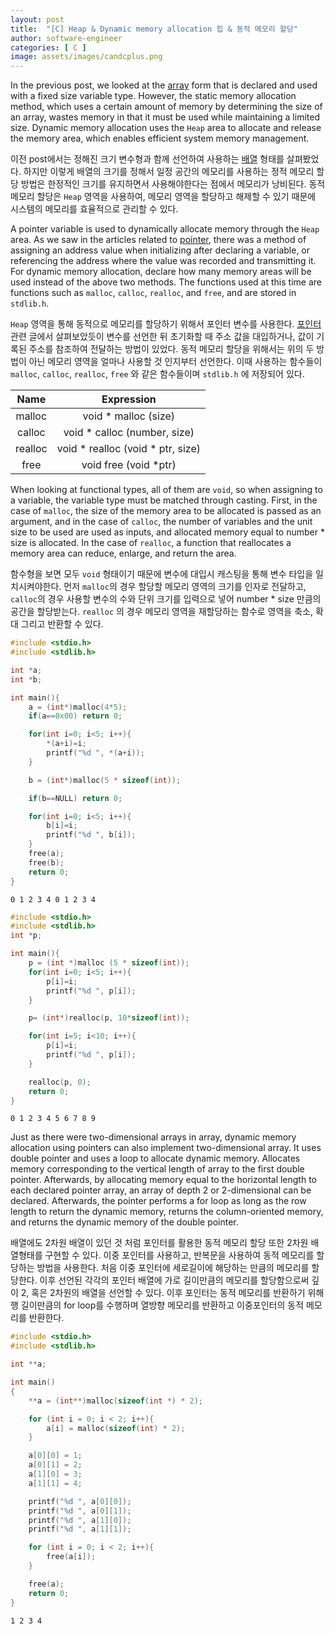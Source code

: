```yaml
---
layout: post
title:  "[C] Heap & Dynamic memory allocation 힙 & 동적 메모리 할당"
author: software-engineer
categories: [ C ]
image: assets/images/candcplus.png
---
```



In the previous post, we looked at the [array][array] form that is declared and used with a fixed size variable type. However, the static memory allocation method, which uses a certain amount of memory by determining the size of an array, wastes memory in that it must be used while maintaining a limited size. Dynamic memory allocation uses the `Heap` area to allocate and release the memory area, which enables efficient system memory management.


이전 post에서는 정해진 크기 변수형과 함께 선언하여 사용하는 [배열][array] 형태를 살펴봤었다. 하지만 이렇게 배열의 크기를 정해서 일정 공간의 메모리를 사용하는 정적 메모리 할당 방법은 한정적인 크기를 유지하면서 사용해야한다는 점에서 메모리가 낭비된다. 동적 메모리 할당은 `Heap` 영역을 사용하여, 메모리 영역을 할당하고 해제할 수 있기 때문에 시스템의 메모리를 효율적으로 관리할 수 있다. 


A pointer variable is used to dynamically allocate memory through the `Heap` area. As we saw in the articles related to [pointer][pointer], there was a method of assigning an address value when initializing after declaring a variable, or referencing the address where the value was recorded and transmitting it. For dynamic memory allocation, declare how many memory areas will be used instead of the above two methods. The functions used at this time are functions such as `malloc`, `calloc`, `realloc`, and `free`, and are stored in `stdlib.h`.


`Heap` 영역을 통해 동적으로 메모리를 할당하기 위해서 포인터 변수를 사용한다. [포인터][pointer] 관련 글에서 살펴보았듯이 변수를 선언한 뒤 초기화할 때 주소 값을 대입하거나, 값이 기록된 주소를 참조하여 전달하는 방법이 있었다. 동적 메모리 할당을 위해서는 위의 두 방법이 아닌 메모리 영역을 얼마나 사용할 것 인지부터 선언한다. 이때 사용하는 함수들이 `malloc`, `calloc`, `realloc`, `free` 와 같은 함수들이며 `stdlib.h` 에 저장되어 있다. 


| Name | Expression |
|:---:   |:---:   | 
| malloc | void * malloc (size)   |
| calloc| void * calloc (number, size)    |
| realloc | void * realloc (void * ptr, size) |
| free | void free (void *ptr)     |


When looking at functional types, all of them are `void`, so when assigning to a variable, the variable type must be matched through casting. First, in the case of `malloc`, the size of the memory area to be allocated is passed as an argument, and in the case of `calloc`, the number of variables and the unit size to be used are used as inputs, and allocated memory equal to number * size is allocated. In the case of `realloc`, a function that reallocates a memory area can reduce, enlarge, and return the area.


함수형을 보면 모두 `void` 형태이기 때문에 변수에 대입시 캐스팅을 통해 변수 타입을 일치시켜야한다. 먼저 `malloc`의 경우 할당할 메모리 영역의 크기를 인자로 전달하고, `calloc`의 경우 사용할 변수의 수와 단위 크기를 입력으로 넣어 number * size 만큼의 공간을 할당받는다. `realloc` 의 경우 메모리 영역을 재할당하는 함수로 영역을 축소, 확대 그리고 반환할 수 있다. 


```c
#include <stdio.h>
#include <stdlib.h>

int *a;
int *b;

int main(){
    a = (int*)malloc(4*5);
    if(a==0x00) return 0;

    for(int i=0; i<5; i++){
        *(a+i)=i;
        printf("%d ", *(a+i));
    }

    b = (int*)malloc(5 * sizeof(int));

    if(b==NULL) return 0;

    for(int i=0; i<5; i++){
        b[i]=i;
        printf("%d ", b[i]);
    }
    free(a);
    free(b);
    return 0;
}
```

```
0 1 2 3 4 0 1 2 3 4
```

 
```c
#include <stdio.h>
#include <stdlib.h>
int *p;

int main(){
    p = (int *)malloc (5 * sizeof(int));
    for(int i=0; i<5; i++){
        p[i]=i;
        printf("%d ", p[i]);
    }

    p= (int*)realloc(p, 10*sizeof(int));

    for(int i=5; i<10; i++){
        p[i]=i;
        printf("%d ", p[i]);
    }

    realloc(p, 0);
    return 0;
}

```
```
0 1 2 3 4 5 6 7 8 9
```


Just as there were two-dimensional arrays in array, dynamic memory allocation using pointers can also implement two-dimensional array. It uses double pointer and uses a loop to allocate dynamic memory. Allocates memory corresponding to the vertical length of array to the first double pointer. Afterwards, by allocating memory equal to the horizontal length to each declared pointer array, an array of depth 2 or 2-dimensional can be declared. Afterwards, the pointer performs a for loop as long as the row length to return the dynamic memory, returns the column-oriented memory, and returns the dynamic memory of the double pointer.


배열에도 2차원 배열이 있던 것 처럼 포인터를 활용한 동적 메모리 할당 또한 2차원 배열형태를 구현할 수 있다. 이중 포인터를 사용하고, 반복문을 사용하여 동적 메모리를 할당하는 방법을 사용한다. 처음 이중 포인터에 세로길이에 해당하는 만큼의 메모리를 할당한다. 이후 선언된 각각의 포인터 배열에 가로 길이만큼의 메모리를 할당함으로써 깊이 2, 혹은 2차원의 배열을 선언할 수 있다. 이후 포인터는 동적 메모리를 반환하기 위해 행 길이만큼의 for loop를 수행하며 열방향 메모리를 반환하고 이중포인터의 동적 메모리를 반환한다. 


```c
#include <stdio.h>
#include <stdlib.h>    

int **a;

int main()
{
    **a = (int**)malloc(sizeof(int *) * 2);   

    for (int i = 0; i < 2; i++){
        a[i] = malloc(sizeof(int) * 2);   
    }

    a[0][0] = 1;  
    a[0][1] = 2;
    a[1][0] = 3;    
    a[1][1] = 4;   

    printf("%d ", a[0][0]);
    printf("%d ", a[0][1]);
    printf("%d ", a[1][0]);
    printf("%d ", a[1][1]);

    for (int i = 0; i < 2; i++){
        free(a[i]);               
    }

    free(a);   
    return 0;
}
```
```
1 2 3 4
```


[array]: https://mbyun1420.github.io/array/
[pointer]: https://mbyun1420.github.io/pointer/